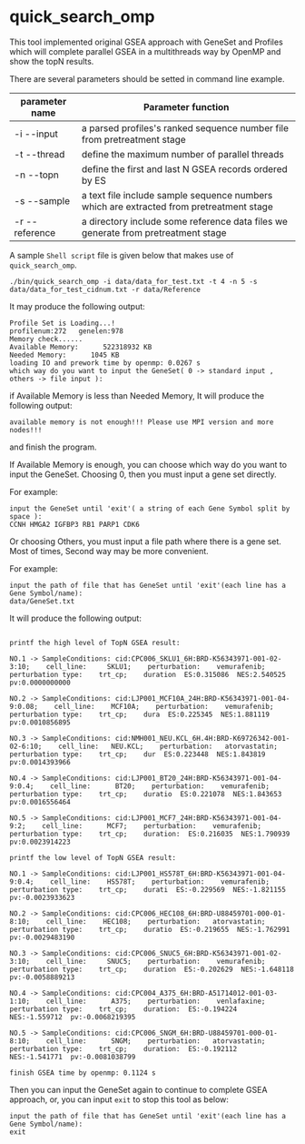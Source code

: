 <a name="quick_search_omp.doc"></a>
# quick_search_omp #

This tool implemented original GSEA approach with GeneSet and Profiles which 
will complete parallel GSEA in a multithreads way by OpenMP and show the topN
results.

There are several parameters should be setted in command line example.

| parameter name | Parameter function |
| -------------- | -------------------|
| -i --input | a parsed profiles's ranked sequence number file from pretreatment stage |
| -t --thread | define the maximum number of parallel threads |
| -n --topn | define the first and last N GSEA records ordered by ES |
| -s --sample | a text file include sample sequence numbers which are extracted from pretreatment stage |
| -r --reference | a directory include some reference data files we generate from pretreatment stage |

A sample `Shell script` file is given below that makes use of `quick_search_omp`.

```shell
./bin/quick_search_omp -i data/data_for_test.txt -t 4 -n 5 -s data/data_for_test_cidnum.txt -r data/Reference
```

It may produce the following output:
```shell
Profile Set is Loading...!
profilenum:272	 genelen:978
Memory check......
Available Memory:      522318932 KB
Needed Memory:      1045 KB
loading IO and prework time by openmp: 0.0267 s
which way do you want to input the GeneSet( 0 -> standard input , others -> file input ):
```

if Available Memory is less than Needed Memory, It will produce the following output:
```shell
available memory is not enough!!! Please use MPI version and more nodes!!!
```
and finish the program.

If Available Memory is enough, you can choose which way do you want to input the GeneSet. 
Choosing 0, then you must input a gene set directly. 

For example:
```shell
input the GeneSet until 'exit'( a string of each Gene Symbol split by space ):
CCNH HMGA2 IGFBP3 RB1 PARP1 CDK6
```

Or choosing Others, you must input a file path where there is a gene set. 
Most of times, Second way may be more convenient.

For example:
```shell
input the path of file that has GeneSet until 'exit'(each line has a Gene Symbol/name):
data/GeneSet.txt
```

It will produce the following output:
```shell

printf the high level of TopN GSEA result:

NO.1 -> SampleConditions: cid:CPC006_SKLU1_6H:BRD-K56343971-001-02-3:10;    cell_line:     SKLU1;    perturbation:    vemurafenib;    perturbation type:    trt_cp;    duration  ES:0.315086  NES:2.540525  pv:0.0000000000

NO.2 -> SampleConditions: cid:LJP001_MCF10A_24H:BRD-K56343971-001-04-9:0.08;    cell_line:    MCF10A;    perturbation:    vemurafenib;    perturbation type:    trt_cp;    dura  ES:0.225345  NES:1.881119  pv:0.0010856895

NO.3 -> SampleConditions: cid:NMH001_NEU.KCL_6H.4H:BRD-K69726342-001-02-6:10;    cell_line:   NEU.KCL;    perturbation:   atorvastatin;    perturbation type:    trt_cp;    dur  ES:0.223448  NES:1.843819  pv:0.0014393966

NO.4 -> SampleConditions: cid:LJP001_BT20_24H:BRD-K56343971-001-04-9:0.4;    cell_line:      BT20;    perturbation:    vemurafenib;    perturbation type:    trt_cp;    duratio  ES:0.221078  NES:1.843653  pv:0.0016556464

NO.5 -> SampleConditions: cid:LJP001_MCF7_24H:BRD-K56343971-001-04-9:2;    cell_line:      MCF7;    perturbation:    vemurafenib;    perturbation type:    trt_cp;    duration:  ES:0.216035  NES:1.790939  pv:0.0023914223

printf the low level of TopN GSEA result:

NO.1 -> SampleConditions: cid:LJP001_HS578T_6H:BRD-K56343971-001-04-9:0.4;    cell_line:    HS578T;    perturbation:    vemurafenib;    perturbation type:    trt_cp;    durati  ES:-0.229569  NES:-1.821155  pv:-0.0023933623 

NO.2 -> SampleConditions: cid:CPC006_HEC108_6H:BRD-U88459701-000-01-8:10;    cell_line:    HEC108;    perturbation:   atorvastatin;    perturbation type:    trt_cp;    duratio  ES:-0.219655  NES:-1.762991  pv:-0.0029483190

NO.3 -> SampleConditions: cid:CPC006_SNUC5_6H:BRD-K56343971-001-02-3:10;    cell_line:     SNUC5;    perturbation:    vemurafenib;    perturbation type:    trt_cp;    duration  ES:-0.202629  NES:-1.648118  pv:-0.0058889213

NO.4 -> SampleConditions: cid:CPC004_A375_6H:BRD-A51714012-001-03-1:10;    cell_line:      A375;    perturbation:    venlafaxine;    perturbation type:    trt_cp;    duration:  ES:-0.194224  NES:-1.559712  pv:-0.0068219395

NO.5 -> SampleConditions: cid:CPC006_SNGM_6H:BRD-U88459701-000-01-8:10;    cell_line:      SNGM;    perturbation:   atorvastatin;    perturbation type:    trt_cp;    duration:  ES:-0.192112  NES:-1.541771  pv:-0.0081038799

finish GSEA time by openmp: 0.1124 s
```

Then you can input the GeneSet again to continue to complete GSEA approach,
or, you can input `exit` to stop this tool as below:
```shell
input the path of file that has GeneSet until 'exit'(each line has a Gene Symbol/name):
exit
```